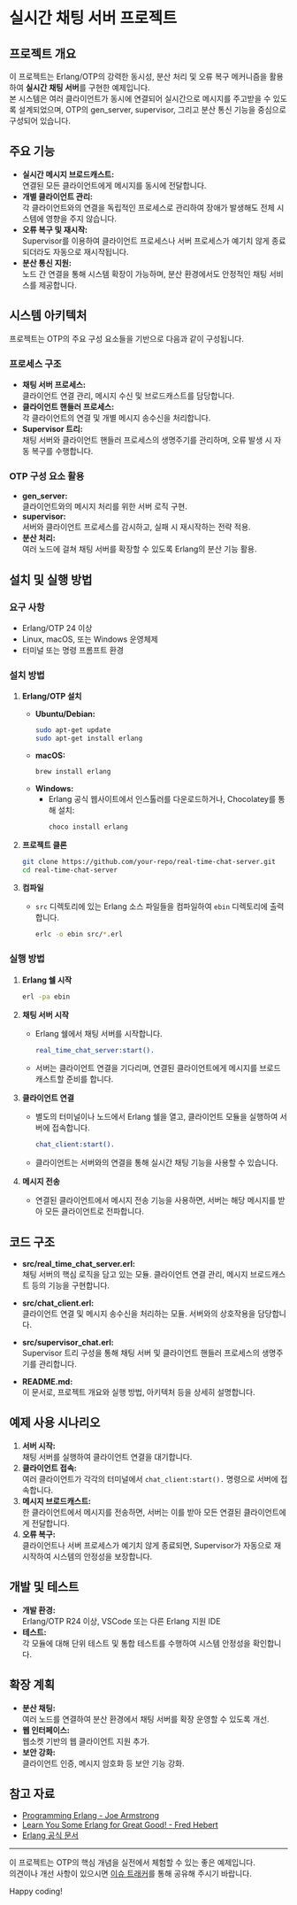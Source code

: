 # 실시간 채팅 서버 프로젝트

## 프로젝트 개요
이 프로젝트는 Erlang/OTP의 강력한 동시성, 분산 처리 및 오류 복구 메커니즘을 활용하여 **실시간 채팅 서버**를 구현한 예제입니다.  
본 시스템은 여러 클라이언트가 동시에 연결되어 실시간으로 메시지를 주고받을 수 있도록 설계되었으며, OTP의 gen_server, supervisor, 그리고 분산 통신 기능을 중심으로 구성되어 있습니다.

## 주요 기능
- **실시간 메시지 브로드캐스트:**  
  연결된 모든 클라이언트에게 메시지를 동시에 전달합니다.
- **개별 클라이언트 관리:**  
  각 클라이언트와의 연결을 독립적인 프로세스로 관리하여 장애가 발생해도 전체 시스템에 영향을 주지 않습니다.
- **오류 복구 및 재시작:**  
  Supervisor를 이용하여 클라이언트 프로세스나 서버 프로세스가 예기치 않게 종료되더라도 자동으로 재시작됩니다.
- **분산 통신 지원:**  
  노드 간 연결을 통해 시스템 확장이 가능하며, 분산 환경에서도 안정적인 채팅 서비스를 제공합니다.

## 시스템 아키텍처
프로젝트는 OTP의 주요 구성 요소들을 기반으로 다음과 같이 구성됩니다.

### 프로세스 구조
- **채팅 서버 프로세스:**  
  클라이언트 연결 관리, 메시지 수신 및 브로드캐스트를 담당합니다.
- **클라이언트 핸들러 프로세스:**  
  각 클라이언트의 연결 및 개별 메시지 송수신을 처리합니다.
- **Supervisor 트리:**  
  채팅 서버와 클라이언트 핸들러 프로세스의 생명주기를 관리하며, 오류 발생 시 자동 복구를 수행합니다.

### OTP 구성 요소 활용
- **gen_server:**  
  클라이언트와의 메시지 처리를 위한 서버 로직 구현.
- **supervisor:**  
  서버와 클라이언트 프로세스를 감시하고, 실패 시 재시작하는 전략 적용.
- **분산 처리:**  
  여러 노드에 걸쳐 채팅 서버를 확장할 수 있도록 Erlang의 분산 기능 활용.

## 설치 및 실행 방법

### 요구 사항
- Erlang/OTP 24 이상
- Linux, macOS, 또는 Windows 운영체제
- 터미널 또는 명령 프롬프트 환경

### 설치 방법

1. **Erlang/OTP 설치**
   - **Ubuntu/Debian:**
     ```bash
     sudo apt-get update
     sudo apt-get install erlang
     ```
   - **macOS:**
     ```bash
     brew install erlang
     ```
   - **Windows:**
     - Erlang 공식 웹사이트에서 인스톨러를 다운로드하거나, Chocolatey를 통해 설치:
       ```bash
       choco install erlang
       ```

2. **프로젝트 클론**
   ```bash
   git clone https://github.com/your-repo/real-time-chat-server.git
   cd real-time-chat-server
   ```

3. **컴파일**
   - `src` 디렉토리에 있는 Erlang 소스 파일들을 컴파일하여 `ebin` 디렉토리에 출력합니다.
     ```bash
     erlc -o ebin src/*.erl
     ```

### 실행 방법

1. **Erlang 쉘 시작**
   ```bash
   erl -pa ebin
   ```

2. **채팅 서버 시작**
   - Erlang 쉘에서 채팅 서버를 시작합니다.
     ```erlang
     real_time_chat_server:start().
     ```
   - 서버는 클라이언트 연결을 기다리며, 연결된 클라이언트에게 메시지를 브로드캐스트할 준비를 합니다.

3. **클라이언트 연결**
   - 별도의 터미널이나 노드에서 Erlang 쉘을 열고, 클라이언트 모듈을 실행하여 서버에 접속합니다.
     ```erlang
     chat_client:start().
     ```
   - 클라이언트는 서버와의 연결을 통해 실시간 채팅 기능을 사용할 수 있습니다.

4. **메시지 전송**
   - 연결된 클라이언트에서 메시지 전송 기능을 사용하면, 서버는 해당 메시지를 받아 모든 클라이언트로 전파합니다.

## 코드 구조

- **src/real_time_chat_server.erl:**  
  채팅 서버의 핵심 로직을 담고 있는 모듈. 클라이언트 연결 관리, 메시지 브로드캐스트 등의 기능을 구현합니다.
  
- **src/chat_client.erl:**  
  클라이언트 연결 및 메시지 송수신을 처리하는 모듈. 서버와의 상호작용을 담당합니다.
  
- **src/supervisor_chat.erl:**  
  Supervisor 트리 구성을 통해 채팅 서버 및 클라이언트 핸들러 프로세스의 생명주기를 관리합니다.
  
- **README.md:**  
  이 문서로, 프로젝트 개요와 실행 방법, 아키텍처 등을 상세히 설명합니다.

## 예제 사용 시나리오
1. **서버 시작:**  
   채팅 서버를 실행하여 클라이언트 연결을 대기합니다.
2. **클라이언트 접속:**  
   여러 클라이언트가 각각의 터미널에서 `chat_client:start().` 명령으로 서버에 접속합니다.
3. **메시지 브로드캐스트:**  
   한 클라이언트에서 메시지를 전송하면, 서버는 이를 받아 모든 연결된 클라이언트에게 전달합니다.
4. **오류 복구:**  
   클라이언트나 서버 프로세스가 예기치 않게 종료되면, Supervisor가 자동으로 재시작하여 시스템의 안정성을 보장합니다.

## 개발 및 테스트
- **개발 환경:**  
  Erlang/OTP R24 이상, VSCode 또는 다른 Erlang 지원 IDE
- **테스트:**  
  각 모듈에 대해 단위 테스트 및 통합 테스트를 수행하여 시스템 안정성을 확인합니다.

## 확장 계획
- **분산 채팅:**  
  여러 노드를 연결하여 분산 환경에서 채팅 서버를 확장 운영할 수 있도록 개선.
- **웹 인터페이스:**  
  웹소켓 기반의 웹 클라이언트 지원 추가.
- **보안 강화:**  
  클라이언트 인증, 메시지 암호화 등 보안 기능 강화.

## 참고 자료
- [Programming Erlang - Joe Armstrong](https://pragprog.com/titles/jjoe/programming-erlang/)
- [Learn You Some Erlang for Great Good! - Fred Hebert](http://learnyousomeerlang.com/)
- [Erlang 공식 문서](https://www.erlang.org/docs)

---

이 프로젝트는 OTP의 핵심 개념을 실전에서 체험할 수 있는 좋은 예제입니다.  
의견이나 개선 사항이 있으시면 [이슈 트래커](https://github.com/your-repo/real-time-chat-server/issues)를 통해 공유해 주시기 바랍니다.

Happy coding!